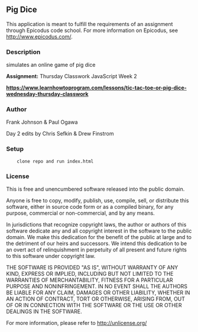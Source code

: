 ## Pig Dice ##

This application is meant to fulfill the requirements of an assignment through Epicodus code school. For more information on Epicodus, see <http://www.epicodus.com/>.

### Description ###

simulates an online game of pig dice

**Assignment:** Thursday Classwork JavaScript Week 2

**<https://www.learnhowtoprogram.com/lessons/tic-tac-toe-or-pig-dice-wednesday-thursday-classwork>**

### Author ###

Frank Johnson & Paul Ogawa

Day 2 edits by Chris Sefkin & Drew Finstrom

### Setup ###
```
    clone repo and run index.html
```

### License ###
This is free and unencumbered software released into the public domain.

Anyone is free to copy, modify, publish, use, compile, sell, or
distribute this software, either in source code form or as a compiled
binary, for any purpose, commercial or non-commercial, and by any
means.

In jurisdictions that recognize copyright laws, the author or authors
of this software dedicate any and all copyright interest in the
software to the public domain. We make this dedication for the benefit
of the public at large and to the detriment of our heirs and
successors. We intend this dedication to be an overt act of
relinquishment in perpetuity of all present and future rights to this
software under copyright law.

THE SOFTWARE IS PROVIDED "AS IS", WITHOUT WARRANTY OF ANY KIND,
EXPRESS OR IMPLIED, INCLUDING BUT NOT LIMITED TO THE WARRANTIES OF
MERCHANTABILITY, FITNESS FOR A PARTICULAR PURPOSE AND NONINFRINGEMENT.
IN NO EVENT SHALL THE AUTHORS BE LIABLE FOR ANY CLAIM, DAMAGES OR
OTHER LIABILITY, WHETHER IN AN ACTION OF CONTRACT, TORT OR OTHERWISE,
ARISING FROM, OUT OF OR IN CONNECTION WITH THE SOFTWARE OR THE USE OR
OTHER DEALINGS IN THE SOFTWARE.

For more information, please refer to <http://unlicense.org/>
